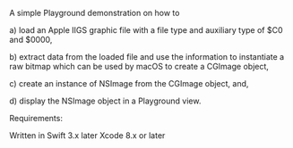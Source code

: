 A simple Playground demonstration on how to 

a) load an Apple IIGS graphic file with a file type and auxiliary type of $C0 and $0000,

b) extract data from the loaded file and use the information to instantiate a raw bitmap which can be used by macOS to create a CGImage object,

c) create an instance of NSImage from the CGImage object, and,

d) display the NSImage object in a Playground view.

Requirements:

Written in Swift 3.x later
Xcode 8.x or later
